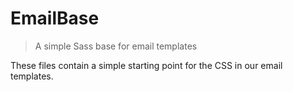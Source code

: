 # EmailBase

> A simple Sass base for email templates

These files contain a simple starting point for the CSS in our email templates.
